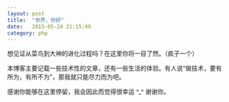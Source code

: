 ```yaml
---
layout: post
title:  "世界，你好"
date:   2015-05-24 21:15:49
category: php
---
```


想见证从菜鸟到大神的进化过程吗？在这里你将一目了然。（疯子一个）

本博客主要记载一些技术性的文章，还有一些生活的体验。有人说“做技术，要有所为，有所不为”，那我就只能尽力而为吧。

感谢你能够在这里停留，我会因此而觉得很幸运 ^_^  谢谢你。